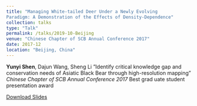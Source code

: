 ```yaml
---
title: "Managing White-tailed Deer Under a Newly Evolving
Paradigm: A Demonstration of the Effects of Density-Dependence"
collection: talks
type: "Talk"
permalink: /talks/2019-10-Beijing
venue: "Chinese Chapter of SCB Annual Conference 2017"
date: 2017-12
location: "Beijing, China"
---
```


**Yunyi Shen**, Dajun Wang, Sheng Li ”Identify critical knowledge gap
and conservation needs of Asiatic Black Bear through high-resolution
mapping” *Chinese Chapter of SCB Annual Conference 2017* Best grad
uate student presentation award

[Download Slides](https://YunyiShen.github.io/files/Bear.pdf)
